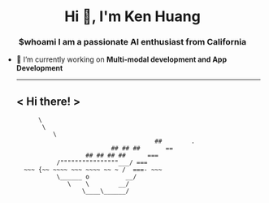 <h1 align="center">Hi 👋, I'm Ken Huang</h1>
<h3 align="center">$whoami I am a passionate AI enthusiast from California</h3>

- 🔭 I’m currently working on **Multi-modal development and App Development**



     _____ 
    < Hi there! >
     ----- 
            \
             \
                \     
                                            ##        .            
                                ## ## ##       ==            
                         ## ## ## ##      ===            
                 /""""""""""""""""___/ ===        
        ~~~ {~~ ~~~~ ~~~ ~~~~ ~~ ~ /  ===- ~~~   
                 \______ o          __/            
                    \    \        __/             
                        \____\______/   
